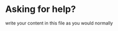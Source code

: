 <h1>Asking for help?</h1>
<p>write your content in this file as you would normally</p>
 
 <p><a href="https://www.proprofs.com/quiz-school/ugc/story.php?title=mzm3ndc3nw94of"</a></p>
 
 <script src="https://marisaviljoen044.h5p.com/js/h5p-resizer.js" charset="UTF-8"></script>

 
